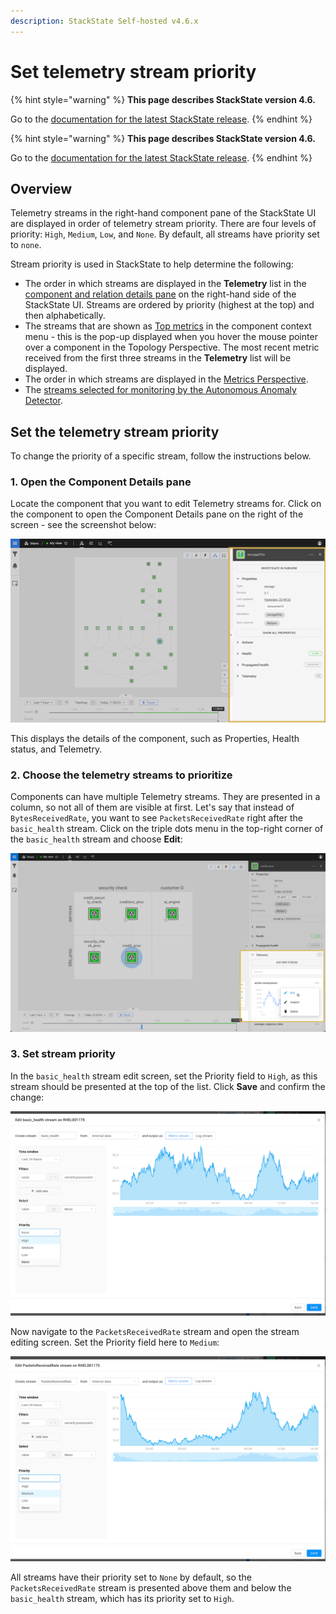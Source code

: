 ```yaml
---
description: StackState Self-hosted v4.6.x
---
```


# Set telemetry stream priority

{% hint style="warning" %}
**This page describes StackState version 4.6.**

Go to the [documentation for the latest StackState release](https://docs.stackstate.com/use/metrics-and-events/set-telemetry-stream-priority).
{% endhint %}

{% hint style="warning" %}
**This page describes StackState version 4.6.**

Go to the [documentation for the latest StackState release](https://docs.stackstate.com/use/metrics-and-events/set-telemetry-stream-priority).
{% endhint %}

## Overview

Telemetry streams in the right-hand component pane of the StackState UI are displayed in order of telemetry stream priority. There are four levels of priority: `High`, `Medium`, `Low`, and `None`. By default, all streams have priority set to `none`. 

Stream priority is used in StackState to help determine the following:

* The order in which streams are displayed in the **Telemetry** list in the [component and relation details pane](/use/concepts/components.md#component-details-pane) on the right-hand side of the StackState UI. Streams are ordered by priority (highest at the top) and then alphabetically.
* The streams that are shown as [Top metrics](/use/metrics-and-events/top-metrics.md) in the component context menu - this is the pop-up displayed when you hover the mouse pointer over a component in the Topology Perspective. The most recent metric received from the first three streams in the **Telemetry** list will be displayed.
* The order in which streams are displayed in the [Metrics Perspective](/use/stackstate-ui/perspectives/metrics-perspective.md).
* The [streams selected for monitoring by the Autonomous Anomaly Detector](/stackpacks/add-ons/aad.md#how-are-metric-streams-selected).

## Set the telemetry stream priority

To change the priority of a specific stream, follow the instructions below.

### 1. Open the Component Details pane

Locate the component that you want to edit Telemetry streams for. Click on the component to open the Component Details pane on the right of the screen - see the screenshot below:

![Component Details](../../.gitbook/assets/v46_component_details.png)

This displays the details of the component, such as Properties, Health status, and Telemetry.

### 2. Choose the telemetry streams to prioritize

Components can have multiple Telemetry streams. They are presented in a column, so not all of them are visible at first. Let's say that instead of `BytesReceivedRate`, you want to see `PacketsReceivedRate` right after the `basic_health` stream. Click on the triple dots menu in the top-right corner of the `basic_health` stream and choose **Edit**:

![Edit telemetry stream](../../.gitbook/assets/v46_telstream_edit.png)

### 3. Set stream priority

In the `basic_health` stream edit screen, set the Priority field to `High`, as this stream should be presented at the top of the list. Click **Save** and confirm the change:

![Edit basic\_health](../../.gitbook/assets/v46_edit_basic_health.png)

Now navigate to the `PacketsReceivedRate` stream and open the stream editing screen. Set the Priority field here to `Medium`:

![Edit packetsReceiveRate](../../.gitbook/assets/v46_edit_medium.png)

All streams have their priority set to `None` by default, so the `PacketsReceivedRate` stream is presented above them and below the `basic_health` stream, which has its priority set to `High`.

